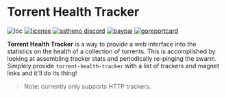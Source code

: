 # Torrent Health Tracker
![loc](https://tokei.rs/b1/github/nektro/torrent-health-tracker)
[![license](https://img.shields.io/github/license/nektro/torrent-health-tracker.svg)](https://github.com/nektro/torrent-health-tracker/blob/master/LICENSE)
[![astheno discord](https://img.shields.io/discord/551971034593755159.svg)](https://discord.gg/P6Y4zQC)
[![paypal](https://img.shields.io/badge/donate-paypal-009cdf)](https://paypal.me/nektro)
[![goreportcard](https://goreportcard.com/badge/github.com/nektro/torrent-health-tracker)](https://goreportcard.com/report/github.com/nektro/torrent-health-tracker)

**Torrent Health Tracker** is a way to provide a web interface into the statistics on the health of a collection of torrents. This is accomplished by looking at assembling tracker stats and periodically re-pinging the swarm. Simplely provide `torrent-health-tracker` with a list of trackers and magnet links and it'll do its thing!

> Note: currently only supports HTTP trackers.

